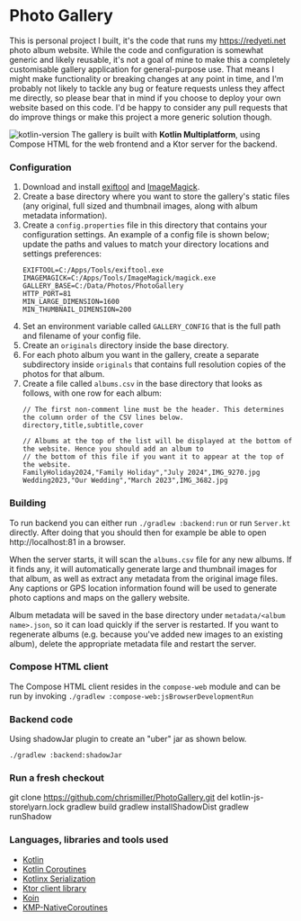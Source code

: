 # Photo Gallery

This is personal project I built, it's the code that runs my https://redyeti.net photo album website. While the code
and configuration is somewhat generic and likely reusable, it's not a goal of mine to make this a completely
customisable gallery application for general-purpose use. That means I might make functionality or breaking changes at
any point in time, and I'm probably not likely to tackle any bug or feature requests unless they affect me directly,
so please bear that in mind if you choose to deploy your own website based on this code. I'd be happy to consider any
pull requests that do improve things or make this project a more generic solution though.

![kotlin-version](https://img.shields.io/badge/kotlin-2.2.20-orange) The gallery is built with **Kotlin Multiplatform**,
using Compose HTML for the web frontend and a Ktor server for the backend.

### Configuration

1. Download and install [exiftool](https://exiftool.org) and [ImageMagick](https://imagemagick.org/script/index.php).
2. Create a base directory where you want to store the gallery's static files (any original, full sized and thumbnail 
   images, along with album metadata information).
3. Create a `config.properties` file in this directory that contains your configuration settings. An example of a
   config file is shown below; update the paths and values to match your directory locations and settings preferences:
   ```
   EXIFTOOL=C:/Apps/Tools/exiftool.exe
   IMAGEMAGICK=C:/Apps/Tools/ImageMagick/magick.exe
   GALLERY_BASE=C:/Data/Photos/PhotoGallery
   HTTP_PORT=81
   MIN_LARGE_DIMENSION=1600
   MIN_THUMBNAIL_DIMENSION=200
   ```
4. Set an environment variable called `GALLERY_CONFIG` that is the full path and filename of your config file.
5. Create an `originals` directory inside the base directory.
6. For each photo album you want in the gallery, create a separate subdirectory inside `originals` that contains 
   full resolution copies of the photos for that album.
7. Create a file called `albums.csv` in the base directory that looks as follows, with one row for each album:
   ```
   // The first non-comment line must be the header. This determines the column order of the CSV lines below.
   directory,title,subtitle,cover

   // Albums at the top of the list will be displayed at the bottom of the website. Hence you should add an album to
   // the bottom of this file if you want it to appear at the top of the website.
   FamilyHoliday2024,"Family Holiday","July 2024",IMG_9270.jpg
   Wedding2023,"Our Wedding","March 2023",IMG_3682.jpg
   ```

### Building
To run backend you can either run `./gradlew :backend:run` or run `Server.kt` directly. After doing that you should
then for example be able to open http://localhost:81 in a browser.

When the server starts, it will scan the `albums.csv` file for any new albums. If it finds any, it will automatically
generate large and thumbnail images for that album, as well as extract any metadata from the original image files.
Any captions or GPS location information found will be used to generate photo captions and maps on the gallery website.

Album metadata will be saved in the base directory under `metadata/<album name>.json`, so it can load quickly if the
server is restarted. If you want to regenerate albums (e.g. because you've added new images to an existing album),
delete the appropriate metadata file and restart the server.

### Compose HTML client

The Compose HTML client resides in the `compose-web` module and can be run by
invoking `./gradlew :compose-web:jsBrowserDevelopmentRun`

### Backend code

Using shadowJar plugin to create an "uber" jar as shown below.

`./gradlew :backend:shadowJar`

### Run a fresh checkout

git clone https://github.com/chrismiller/PhotoGallery.git
del kotlin-js-store\yarn.lock
gradlew build
gradlew installShadowDist
gradlew runShadow

### Languages, libraries and tools used

* [Kotlin](https://kotlinlang.org/)
* [Kotlin Coroutines](https://kotlinlang.org/docs/reference/coroutines-overview.html)
* [Kotlinx Serialization](https://github.com/Kotlin/kotlinx.serialization)
* [Ktor client library](https://github.com/ktorio/ktor)
* [Koin](https://github.com/InsertKoinIO/koin)
* [KMP-NativeCoroutines](https://github.com/rickclephas/KMP-NativeCoroutines)
